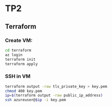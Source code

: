 # TP2

## Terraform

### Create VM:
```bash
cd terraform
az login
terraform init
terraform apply
```

### SSH in VM
```bash
terraform output -raw tls_private_key > key.pem
chmod 400 key.pem
ip=$(terraform output -raw public_ip_address)
ssh azureuser@$ip -i key.pem
```
